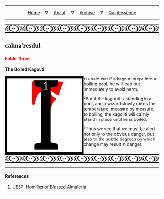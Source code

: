 
---

<!--- Local CSS Font Loading -->

<style>
@font-face {
    font-family: HayghinDaedric;
    src: url('../../../../../assets/fonts/ttf/HayghinDaedric.ttf') format('truetype');
    font-weight: medium;
    font-style: normal;
}
</style>

<!--- Jekyll Page Links -->

<center>
<a href="../../../../../index.html">Home</a>
&emsp;&nabla;&emsp;
<a href="../../../../about/index.html">About</a>
&emsp;&nabla;&emsp;
<a href="../../../../archive/index.html">Archive</a>
&emsp;&nabla;&emsp;
<a href="../../../index.html">Quintessence</a>
</center>

<!--- Markdown Body Below: -->

---

<img align="center" alt="Bordering" src="../../../../../assets/images/symbols/velothi_pattern_long_by_lukkar.svg">

## <span style="font-family:HayghinDaedric">cahna'resdul</Span>

#### <span style="color:red">Fable Three</Span>

__The Boiled Kagouti__

<img align="left" alt="I" src="../../../project/resources/initials/svg/letters/letter_i.svg">t is said that if a kagouti steps into a boiling pool, he will leap out immediately to avoid harm.

<b>&sup2;</b>But if the kagouti is standing in a pool, and a wizard slowly raises the temperature, measure by measure, to boiling, the kagouti will calmly stand in place until he is boiled.

<b>&sup3;</b>Thus we see that we must be alert not only to the obvious danger, but also to the subtle degrees by which change may result in danger.

<img align="center" alt="Bordering" src="../../../../../assets/images/symbols/velothi_pattern_long_by_lukkar.svg">

---

#### References

1. [UESP: Homilies of Blessed Almalexia][1]

[1]: https://en.uesp.net/wiki/Morrowind:Homilies_of_Blessed_Almalexia#The_Boiled_Kagouti

---

